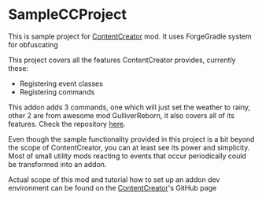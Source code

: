 # SampleCCProject

This is sample project for [ContentCreator](https://github.com/Timardo/ContentCreator) mod. It uses ForgeGradle system for obfuscating

This project covers all the features ContentCreator provides, currently these:

 - Registering event classes
 - Registering commands
 
This addon adds 3 commands, one which will just set the weather to rainy, other 2 are from awesome mod GulliverReborn, it also covers all of its features. Check the repository [here](https://github.com/CammiePone/Gulliver-Reborn).
 
Even though the sample functionality provided in this project is a bit beyond the scope of ContentCreator, you can at least see its power and simplicity. Most of small utility mods reacting to events that occur periodically could be transformed into an addon.

Actual scope of this mod and tutorial how to set up an addon dev environment can be found on the [ContentCreator](https://github.com/Timardo/ContentCreator)'s GitHub page